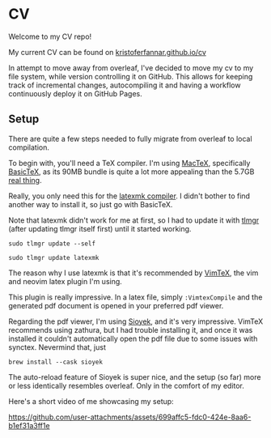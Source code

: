 # CV

Welcome to my CV repo!

My current CV can be found on [kristoferfannar.github.io/cv](https://kristoferfannar.github.io/cv)

In attempt to move away from overleaf, I've decided to move my cv to my file system, while version controlling it on GitHub.
This allows for keeping track of incremental changes, autocompiling it and having a workflow continuously deploy it on GitHub Pages.

## Setup

There are quite a few steps needed to fully migrate from overleaf to local compilation.

To begin with, you'll need a TeX compiler. I'm using [MacTeX](https://www.tug.org/mactex/), specifically [BasicTeX](https://www.tug.org/mactex/morepackages.html), as its 90MB bundle is quite a lot more appealing than the 5.7GB [real thing](https://www.tug.org/mactex/mactex-download.html).

Really, you only need this for the [latexmk compiler](https://ctan.org/pkg/latexmk/). I didn't bother to find another way to install it, so just go with BasicTeX.

Note that latexmk didn't work for me at first, so I had to update it with [tlmgr](https://tug.org/texlive/tlmgr.html) (after updating tlmgr itself first) until it started working.

```
sudo tlmgr update --self
```

```
sudo tlmgr update latexmk
```

The reason why I use latexmk is that it's recommended by [VimTeX](https://github.com/lervag/vimtex), the vim and neovim latex plugin I'm using.

This plugin is really impressive. In a latex file, simply `:VimtexCompile` and the generated pdf document is opened in your preferred pdf viewer.

Regarding the pdf viewer, I'm using [Sioyek](https://sioyek.info/), and it's very impressive.
VimTeX recommends using zathura, but I had trouble installing it, and once it was installed it couldn't automatically open the pdf file due to some issues with synctex.
Nevermind that, just

```
brew install --cask sioyek
```

The auto-reload feature of Sioyek is super nice, and the setup (so far) more or less identically resembles overleaf.
Only in the comfort of my editor.

Here's a short video of me showcasing my setup:

https://github.com/user-attachments/assets/699affc5-fdc0-424e-8aa6-b1ef31a3ff1e
